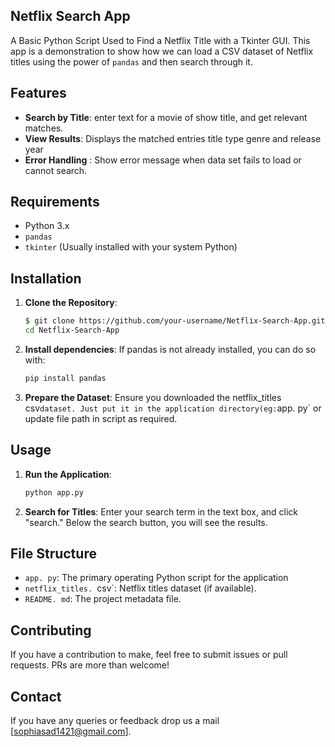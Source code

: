 ## Netflix Search App

A Basic Python Script Used to Find a Netflix Title with a Tkinter GUI. This app is a demonstration to show how we can load a CSV dataset of Netflix titles using the power of `pandas` and then search through it.

## Features

- **Search by Title**: enter text for a movie of show title, and get relevant matches.
- **View Results**: Displays the matched entries title type genre and release year
- **Error Handling** : Show error message when data set fails to load or cannot search.

## Requirements

- Python 3.x
- `pandas`
- `tkinter` (Usually installed with your system Python)

## Installation

1. **Clone the Repository**:
   ```bash
   $ git clone https://github.com/your-username/Netflix-Search-App.git
   cd Netflix-Search-App
   ```

2. **Install dependencies**:
If pandas is not already installed, you can do so with:
   ```bash
   pip install pandas
   ```

3. **Prepare the Dataset**:
Ensure you downloaded the netflix_titles csv` dataset. Just put it in the application directory(eg: `app. py` or update file path in script as required.

## Usage

1. **Run the Application**:
   ```bash
   python app.py
   ```

2. **Search for Titles**:
Enter your search term in the text box, and click "search."
Below the search button, you will see the results.

## File Structure

- `app. py`: The primary operating Python script for the application
- `netflix_titles. `csv`: Netflix titles dataset (if available).
- `README. md`: The project metadata file.

## Contributing

If you have a contribution to make, feel free to submit issues or pull requests. PRs are more than welcome!

## Contact

If you have any queries or feedback drop us a mail [sophiasad1421@gmail.com].
